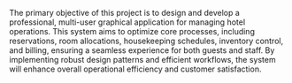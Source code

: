 The primary objective of this project is to design and develop a professional, multi-user graphical application for managing hotel operations. This system aims to optimize core processes, including reservations, room allocations, housekeeping schedules, inventory control, and billing, ensuring a seamless experience for both guests and staff. By implementing robust design patterns and efficient workflows, the system will enhance overall operational efficiency and customer satisfaction. 
